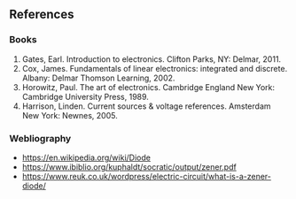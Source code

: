 ## References 

### Books
1. Gates, Earl. Introduction to electronics. Clifton Parks, NY: Delmar, 2011.
2. Cox, James. Fundamentals of linear electronics: integrated and discrete. Albany: Delmar Thomson Learning, 2002.
3. Horowitz, Paul. The art of electronics. Cambridge England New York: Cambridge University Press, 1989.
4. Harrison, Linden. Current sources & voltage references. Amsterdam New York: Newnes, 2005.

### Webliography
- https://en.wikipedia.org/wiki/Diode
- https://www.ibiblio.org/kuphaldt/socratic/output/zener.pdf
- https://www.reuk.co.uk/wordpress/electric-circuit/what-is-a-zener-diode/
